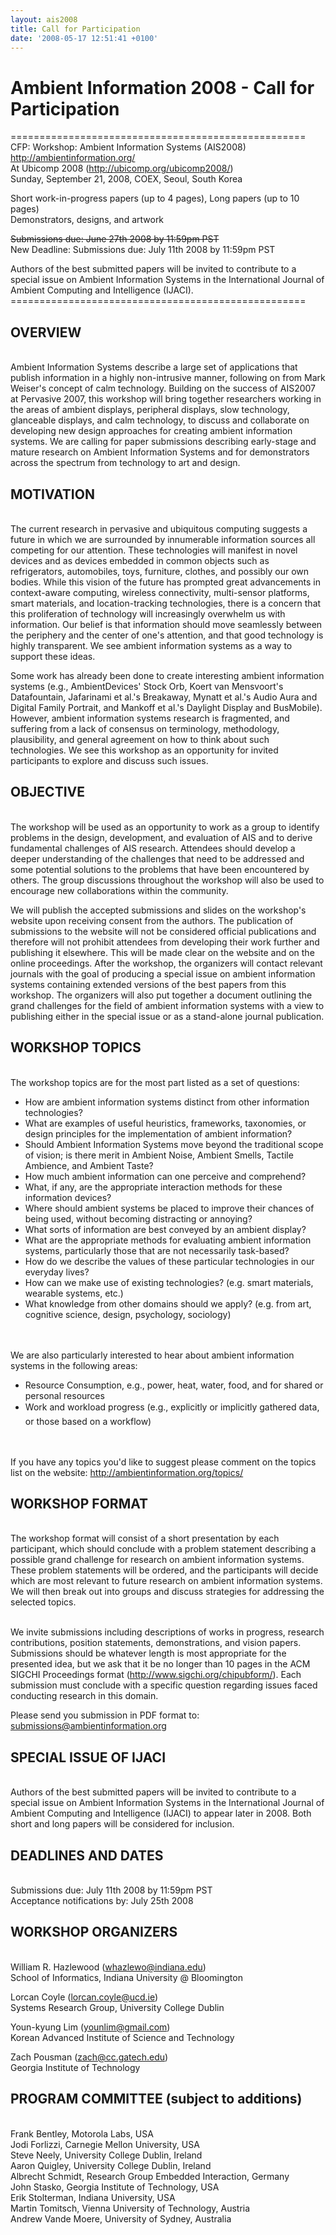 ```yaml
---
layout: ais2008
title: Call for Participation
date: '2008-05-17 12:51:41 +0100'
---
```

<h1>Ambient Information 2008 - Call for Participation</h1>
<p>===================================================<br />
CFP: Workshop: Ambient  Information Systems (AIS2008)<a href="http://ambientinformation.org/"><br />
http://ambientinformation.org/</a><br />
At Ubicomp 2008 (<a href="http://ubicomp.org/ubicomp2008/" target="_blank">http://ubicomp.org/ubicomp2008/</a>)<br />
Sunday, September 21, 2008, COEX, Seoul, South Korea</p>
<p>Short work-in-progress papers (up to 4 pages), Long papers (up to 10 pages)<br />
Demonstrators, designs, and artwork</p>
<p><span style="text-decoration: line-through;">Submissions due: June 27th 2008 by 11:59pm PST</span><br />
New Deadline: Submissions due: July 11th 2008 by 11:59pm PST</p>
<p>Authors of the best submitted papers will be invited to contribute to a special issue on Ambient Information Systems in the International Journal of Ambient Computing and Intelligence (IJACI).<br />
===================================================</p>
<h2>OVERVIEW</h2><br />
Ambient Information Systems describe a large set of applications that publish information in a highly non-intrusive manner, following on from Mark Weiser's concept of calm technology. Building on the success of AIS2007 at Pervasive 2007, this workshop will bring together researchers working in the areas of ambient displays, peripheral displays, slow technology, glanceable displays, and calm technology, to discuss and collaborate on developing new design approaches for creating ambient information systems. We are calling for paper submissions describing early-stage and mature research on Ambient Information Systems and for demonstrators across the spectrum from technology to art and design.</p>
<h2>MOTIVATION</h2><br />
The current research in pervasive and ubiquitous computing suggests a  future in which we are surrounded by innumerable information sources all  competing for our attention. These technologies will manifest in novel  devices and as devices embedded in common objects such as refrigerators,  automobiles, toys, furniture, clothes, and possibly our own bodies. While this  vision of the future has prompted great advancements in context-aware  computing, wireless connectivity, multi-sensor platforms, smart  materials, and location-tracking technologies, there is a concern that  this proliferation of technology will increasingly overwhelm us with information. Our belief is that information should move  seamlessly between the periphery and the center of one's attention, and that good technology is highly transparent. We see ambient information systems as a way to support these ideas.</p>
<p>Some work has already been done to create interesting ambient information systems (e.g., AmbientDevices' Stock Orb, Koert van Mensvoort's Datafountain, Jafarinami et al.'s Breakaway, Mynatt et al.'s Audio Aura and Digital Family Portrait, and Mankoff et al.'s Daylight Display and BusMobile). However, ambient information systems research is fragmented, and suffering from a lack of consensus on terminology, methodology, plausibility, and general agreement on how to think about such technologies. We see this workshop as an opportunity for invited participants to explore and discuss such issues.</p>
<h2>OBJECTIVE</h2><br />
The workshop will be used as an opportunity to work as a group to identify problems in the design, development, and evaluation of AIS and to derive fundamental challenges of AIS research. Attendees should develop a deeper understanding of the challenges that need to be addressed and some potential solutions to the problems that have been encountered by others. The group discussions throughout the workshop will also be used to encourage new collaborations within the community.</p>
<p>We will publish the accepted submissions and slides on the workshop's website upon receiving consent from the authors. The publication of submissions to the website will not be considered official publications and therefore will not prohibit attendees from developing their work further and publishing it elsewhere. This will be made clear on the website and on the online proceedings. After the workshop, the organizers will contact relevant journals with the goal of producing a special issue on ambient information systems containing extended versions of the best papers from this workshop. The organizers will also put together a document outlining the grand challenges for the field of ambient information systems with a view to publishing either in the special issue or as a stand-alone journal publication.</p>
<h2>WORKSHOP TOPICS</h2><br />
The workshop topics are for the most part listed as a set of questions:</p>
<ul>
<li>How are ambient information systems distinct from other information technologies?</li>
<li>What are examples of useful heuristics, frameworks, taxonomies, or design principles for the implementation of ambient information?</li>
<li>Should Ambient Information Systems move beyond the traditional scope of vision; is there merit in Ambient Noise, Ambient Smells, Tactile Ambience, and Ambient Taste?</li>
<li>How much ambient information can one perceive and comprehend?</li>
<li>What, if any, are the appropriate interaction methods for these information devices?</li>
<li>Where should ambient systems be placed to improve their chances of being used, without becoming distracting or annoying?</li>
<li>What sorts of information are best conveyed by an ambient display?</li>
<li>What are the appropriate methods for evaluating ambient information systems, particularly those that are not necessarily task-based?</li>
<li>How do we describe the values of these particular technologies in our everyday lives?</li>
<li>How can we make use of existing technologies? (e.g. smart materials, wearable systems, etc.)</li>
<li>What knowledge from other domains should we apply? (e.g. from art, cognitive science, design, psychology, sociology)</li><br />
</ul><br />
We are also particularly interested to hear about ambient information systems in the following areas:</p>
<ul>
<li>Resource Consumption, e.g.,  power, heat, water, food, and for shared or personal resources</li>
<li>Work and workload progress (e.g., explicitly or implicitly gathered data, or those based on a workflow)</li><br />
</ul><br />
If you have any topics you'd like to suggest please comment on the topics list on the website: <a href="http://ambientinformation.org/topics/" target="_self">http://ambientinformation.org/topics/</a></p>
<h2>WORKSHOP FORMAT</h2><br />
The workshop format will consist of a short presentation by each participant, which should conclude with a problem statement describing a possible grand challenge for research on ambient information systems. These problem statements will be ordered, and the participants will decide which are most relevant to future research on ambient information systems. We will then break out into groups and discuss strategies for addressing the selected topics.<br />
<a name="submissions"></a></p>
<p><a name="submissions"></a><br />
We invite submissions including descriptions of works in progress, research contributions, position statements, demonstrations, and vision papers. Submissions should be whatever length is most appropriate for the presented idea, but we ask that it be no longer than 10 pages in the ACM SIGCHI Proceedings format (<a href="http://www.sigchi.org/chipubform/">http://www.sigchi.org/chipubform/</a>). Each  submission must conclude with a specific question regarding issues faced  conducting research in this domain.</p>
<p>Please send you submission in PDF format to: <a href="mailto:whazlewo@indiana.edu">submissions@ambientinformation.org</a></p>
<h2>SPECIAL ISSUE OF IJACI</h2><br />
Authors of the best submitted papers will be invited to contribute to a special issue on Ambient Information Systems in the International Journal of Ambient Computing and Intelligence (IJACI) to appear later in 2008. Both short and long papers will be considered for inclusion.</p>
<h2>DEADLINES AND DATES</h2><br />
Submissions due: July 11th 2008 by 11:59pm PST<br />
Acceptance notifications by: July 25th 2008</p>
<h2>WORKSHOP ORGANIZERS</h2><br />
William R. Hazlewood (<a href="mailto:whazlewo@indiana.edu">whazlewo@indiana.edu</a>)<br />
School of Informatics, Indiana University @ Bloomington</p>
<p>Lorcan Coyle (<a href="mailto:lorcan.coyle@ucd.ie">lorcan.coyle@ucd.ie</a>)<br />
Systems Research Group, University College Dublin</p>
<p>Youn-kyung Lim (<a href="mailto:younlim@gmail.com">younlim@gmail.com</a>)<br />
Korean Advanced Institute of Science and Technology</p>
<p>Zach Pousman (<a href="mailto:zach@cc.gatech.edu">zach@cc.gatech.edu</a>)<br id="igf73" /> Georgia Institute of Technology</p>
<h2>PROGRAM COMMITTEE (subject to additions)</h2><br />
Frank Bentley, Motorola Labs, USA<br />
Jodi Forlizzi, Carnegie Mellon University, USA<br />
Steve Neely, University College Dublin, Ireland<br />
Aaron Quigley, University College Dublin, Ireland<br />
Albrecht Schmidt, Research Group Embedded Interaction, Germany<br />
John Stasko, Georgia Institute of Technology, USA<br />
Erik Stolterman, Indiana University, USA<br />
Martin Tomitsch, Vienna University of Technology, Austria<br />
Andrew Vande Moere, University of Sydney, Australia</p>
